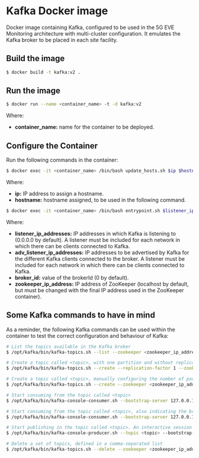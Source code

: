 # Kafka Docker image

Docker image containing Kafka, configured to be used in the 5G EVE Monitoring architecture with multi-cluster configuration. It emulates the Kafka broker to be placed in each site facility.

## Build the image

```sh
$ docker build -t kafka:v2 .
```

## Run the image

```sh
$ docker run --name <container_name> -t -d kafka:v2
```

Where:

* **container_name:** name for the container to be deployed.

## Configure the Container

Run the following commands in the container:

```sh
$ docker exec -it <container_name> /bin/bash update_hosts.sh $ip $hostname
```

Where:

* **ip:** IP address to assign a hostname.
* **hostname:** hostname assigned, to be used in the following command.

```sh
$ docker exec -it <container_name> /bin/bash entrypoint.sh $listener_ip_addresses $adv_listener_ip_addresses $broker_id $zookeeper_ip_address
```

Where:

* **listener_ip_addresses:** IP addresses in which Kafka is listening to (0.0.0.0 by default). A listener must be included for each network in which there can be clients connected to Kafka.
* **adv_listener_ip_addresses:** IP addresses to be advertised by Kafka for the different Kafka clients connected to the broker. A listener must be included for each network in which there can be clients connected to Kafka.
* **broker_id:** value of the brokerId (0 by default).
* **zookeeper_ip_address:** IP address of ZooKeeper (localhost by default, but must be changed with the final IP address used in the ZooKeeper container).

## Some Kafka commands to have in mind

As a reminder, the following Kafka commands can be used within the container to test the correct configuration and behaviour of Kafka:

```sh
# List the topics available in the Kafka broker
$ /opt/kafka/bin/kafka-topics.sh --list --zookeeper <zookeeper_ip_address>:2181

# Create a topic called <topic>, with one partition and without replication
$ /opt/kafka/bin/kafka-topics.sh --create --replication-factor 1 --zookeeper <zookeeper_ip_address>:2181 --topic <topic> --partitions 1

# Create a topic called <topic>, manually configuring the number of partitions and replication with <replica_assignment> (e.g., if we have two brokers, whose id are 1 and 4, and we want one partition with replication between the two brokers, where the broker 4 is the leader and the broker 1 is the follower, <replica_assignment>=4,1)
$ /opt/kafka/bin/kafka-topics.sh --create --zookeeper <zookeeper_ip_address>:2181 --topic <topic> --replica-assignment <replica_assignment>

# Start consuming from the topic called <topic>
$ /opt/kafka/bin/kafka-console-consumer.sh --bootstrap-server 127.0.0.1:9092 --topic <topic>  --from-beginning

# Start consuming from the topic called <topic>, also indicating the broker from which the consumer must read, as defined in the broker.rack property in Kafka. Remember that the broker should have a replica of the topic partition to do this operation
$ /opt/kafka/bin/kafka-console-consumer.sh --bootstrap-server 127.0.0.1:9092 --topic <topic> --consumer-property client.rack=<rack> --from-beginning

# Start publishing in the topic called <topic>. An interactive session will be opened then, in which you can write some messages and push Enter to send them to Kafka
$ /opt/kafka/bin/kafka-console-producer.sh --topic <topic> --bootstrap-server 127.0.0.1:9092

# Delete a set of topics, defined in a comma-separated list
$ /opt/kafka/bin/kafka-topics.sh --delete --zookeeper <zookeeper_ip_address>:2181 --topic <topic_1>,...,<topic_N>
```
